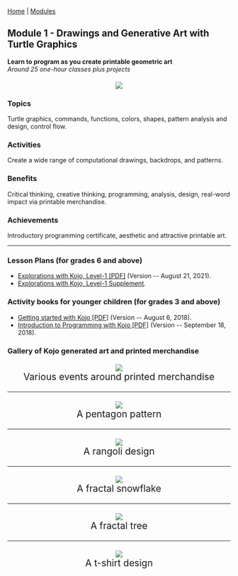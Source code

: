 <div class="nav">
  <a href="/index.html">Home</a> | <a href="modules-index.html">Modules</a>
</div>

## Module 1 - Drawings and Generative Art with Turtle Graphics
**Learn to program as you create printable geometric art**  
*Around 25 one-hour classes plus projects*

<div style="margin-top: 20px;margin-bottom: 20px;text-align:center">
  <img src="module1-images/flower.png"/>
</div>

### Topics

Turtle graphics, commands, functions, colors, shapes, pattern analysis and design, control flow.

### Activities

Create a wide range of computational drawings, backdrops, and patterns.

### Benefits

Critical thinking, creative thinking, programming, analysis, design, real-word impact via printable merchandise.

### Achievements

Introductory programming certificate, aesthetic and attractive printable art.

---

### Lesson Plans (for grades 6 and above)

* [Explorations with Kojo, Level-1 [PDF]](https://github.com/litan/kojo/releases/download/ebooks/Kojo-Lessons-Level1-210821.pdf) (Version -- August 21, 2021).
* [Explorations with Kojo, Level-1 Supplement](/tutorials/lessons-level1-sup/index.html).

### Activity books for younger children (for grades 3 and above)

* [Getting started with Kojo [PDF]](https://github.com/litan/kojo/releases/download/ebooks/getting-started-06-08-18.pdf) (Version -- August 6, 2018).
* [Introduction to Programming with Kojo [PDF]](https://github.com/litan/kojo/releases/download/ebooks/intro-to-programming-180918.pdf) (Version -- September 18, 2018).

### Gallery of Kojo generated art and printed merchandise

<div style="margin-top:20px;margin-bottom:20px;text-align:center;font-size:150%">
  <img src="module1-images/event-pics.png"/><br/>
  Various events around printed merchandise
  <hr/>
  <img src="module1-images/pentagon.png"/><br/>
  A pentagon pattern
  <hr/>
  <img src="module1-images/rangoli.png"/><br/>
  A rangoli design
  <hr/>
  <img src="module1-images/snowflake.png"/><br/>
  A fractal snowflake
  <hr/>
  <img src="module1-images/tree.png"/><br/>
  A fractal tree
  <hr/>
  <img src="module1-images/design-1.png"/><br/>
  A t-shirt design
</div>
